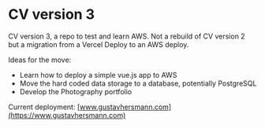 # CV version 3

CV version 3, a repo to test and learn AWS. Not a rebuild of CV version 2 but a migration from a Vercel Deploy to an AWS deploy. 

Ideas for the move:
- Learn how to deploy a simple vue.js app to AWS
- Move the hard coded data storage to a database, potentially PostgreSQL
- Develop the Photography portfolio

Current deployment: [www.gustavhersmann.com](https://www.gustavhersmann.com)